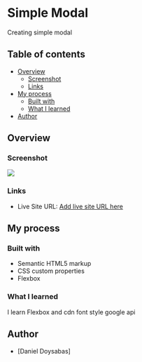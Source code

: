 # Simple Modal
Creating simple modal 

## Table of contents

- [Overview](#overview)
  - [Screenshot](#screenshot)
  - [Links](#links)
- [My process](#my-process)
  - [Built with](#built-with)
  - [What I learned](#what-i-learned)
- [Author](#author)

## Overview

### Screenshot

![](./Screenshot_1.png)

### Links

- Live Site URL: [Add live site URL here](https://danieldoysabas.github.io/qr-code-component/)

## My process

### Built with

- Semantic HTML5 markup
- CSS custom properties
- Flexbox

### What I learned

I learn Flexbox and cdn font style google api

## Author

- [Daniel Doysabas]
